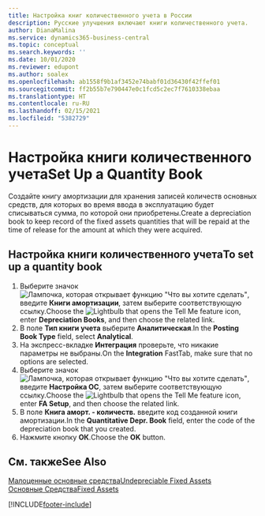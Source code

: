 ```yaml
---
title: Настройка книг количественного учета в России
description: Русские улучшения включают книги количественного учета.
author: DianaMalina
ms.service: dynamics365-business-central
ms.topic: conceptual
ms.search.keywords: ''
ms.date: 10/01/2020
ms.reviewer: edupont
ms.author: soalex
ms.openlocfilehash: ab1558f9b1af3452e74babf01d36430f42ffef01
ms.sourcegitcommit: ff2b55b7e790447e0c1fcd5c2ec7f7610338ebaa
ms.translationtype: HT
ms.contentlocale: ru-RU
ms.lasthandoff: 02/15/2021
ms.locfileid: "5382729"
---
```

# <a name="set-up-a-quantity-book"></a><span data-ttu-id="63e3c-103">Настройка книги количественного учета</span><span class="sxs-lookup"><span data-stu-id="63e3c-103">Set Up a Quantity Book</span></span>

<span data-ttu-id="63e3c-104">Создайте книгу амортизации для хранения записей количеств основных средств, для которых во время ввода в эксплуатацию будет списываться сумма, по которой они приобретены.</span><span class="sxs-lookup"><span data-stu-id="63e3c-104">Create a depreciation book to keep record of the fixed assets quantities that will be repaid at the time of release for the amount at which they were acquired.</span></span>

## <a name="to-set-up-a-quantity-book"></a><span data-ttu-id="63e3c-105">Настройка книги количественного учета</span><span class="sxs-lookup"><span data-stu-id="63e3c-105">To set up a quantity book</span></span>

1. <span data-ttu-id="63e3c-106">Выберите значок ![Лампочка, которая открывает функцию "Что вы хотите сделать"](../../media/ui-search/search_small.png "Что вы хотите сделать"), введите **Книги амортизации**, затем выберите соответствующую ссылку.</span><span class="sxs-lookup"><span data-stu-id="63e3c-106">Choose the ![Lightbulb that opens the Tell Me feature](../../media/ui-search/search_small.png "Tell me what you want to do") icon, enter **Depreciation Books**, and then choose the related link.</span></span>
2. <span data-ttu-id="63e3c-107">В поле **Тип книги учета** выберите **Аналитическая**.</span><span class="sxs-lookup"><span data-stu-id="63e3c-107">In the **Posting Book Type** field, select **Analytical**.</span></span>
3. <span data-ttu-id="63e3c-108">На экспресс-вкладке **Интеграция** проверьте, что никакие параметры не выбраны.</span><span class="sxs-lookup"><span data-stu-id="63e3c-108">On the **Integration** FastTab, make sure that no options are selected.</span></span>
4. <span data-ttu-id="63e3c-109">Выберите значок ![Лампочка, которая открывает функцию "Что вы хотите сделать"](../../media/ui-search/search_small.png "Что вы хотите сделать"), введите **Настройка ОС**, затем выберите соответствующую ссылку.</span><span class="sxs-lookup"><span data-stu-id="63e3c-109">Choose the ![Lightbulb that opens the Tell Me feature](../../media/ui-search/search_small.png "Tell me what you want to do") icon, enter **FA Setup**, and then choose the related link.</span></span>
5. <span data-ttu-id="63e3c-110">В поле **Книга аморт. - количеств.** введите код созданной книги амортизации.</span><span class="sxs-lookup"><span data-stu-id="63e3c-110">In the **Quantitative Depr. Book** field, enter the code of the depreciation book that you created.</span></span>
6. <span data-ttu-id="63e3c-111">Нажмите кнопку **ОК**.</span><span class="sxs-lookup"><span data-stu-id="63e3c-111">Choose the **OK** button.</span></span>

## <a name="see-also"></a><span data-ttu-id="63e3c-112">См. также</span><span class="sxs-lookup"><span data-stu-id="63e3c-112">See Also</span></span>

[<span data-ttu-id="63e3c-113">Малоценные основные средства</span><span class="sxs-lookup"><span data-stu-id="63e3c-113">Undepreciable Fixed Assets</span></span>](Undepreciable-Fixed-Assets.md)  
[<span data-ttu-id="63e3c-114">Основные Средства</span><span class="sxs-lookup"><span data-stu-id="63e3c-114">Fixed Assets</span></span>](fixed-assets.md)  


[!INCLUDE[footer-include](../../includes/footer-banner.md)]